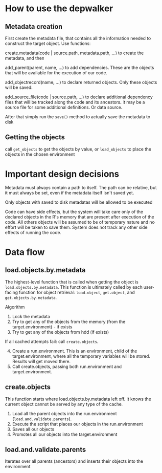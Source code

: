 # How to use the depwalker

## Metadata creation

First create the metadata file, that contains all the information needed to construct the target object. Use functions:

create.metadata(code | source.path, metadata.path, ...) to create the metadata, and then

add_parent(parent, name,  ...) to add dependencies. These are the objects that will be available for the execution of our code.

add_objectrecord(name, ...) to declare returned objects. Only these objects will be saved.

add_source_file(code | source.path, ...)  to declare additional dependency files that will be tracked along the code and its ancestors. It may be a source file for some additional definitions. Or data source.

After that simply run the `save()` method to actually save the metadata to disk

## Getting the objects

call `get_objects` to get the objects by value, or `load_objects` to place the objects in the chosen environment


# Important design decisions

Metadata must always contain a path to itself. The path can be relative, but it must always be set, even if the metadata itself isn't saved yet.

Only objects with saved to disk metadatas will be allowed to be executed

Code can have side effects, but the system will take care only of the declared objects in the R's memory that are present after execution of the code. All others objects will be assumed to be of temporary nature and no effort will be taken to save them. System does not track any other side effects of running the code.

# Data flow

## load.objects.by.metadata

The highest-level function that is called when getting the object is `load.objects.by.metadata`. This function is ultimately called by each user-facing function for object retrieval: `load.object`, `get.object`, and `get.objects.by.metadata`.

Algorithm

1. Lock the metadata
2. Try to get any of the objects from the memory (from the target.environment) - if exists
3. Try to get any of the objects from hdd (if exists)

If all cached attempts fail: call `create.objects`.

4. Create a run.environment. This is an environment, child of the target.environment, where all the temporary variables will be stored. Results will get moved there.
5. Call create.objects, passing both run.environment and target.environment.

## create.objects

This function starts where load.objects.by.metadata left off. It knows the current object cannot be served by any type of the cache.

1. Load all the parent objects into the run.environment (`load.and.validate.parents`). 
2. Execute the script that places our objects in the run.environment
3. Saves all our objects
4. Promotes all our objects into the target.environment

## load.and.validate.parents

Iterates over all parents (ancestors) and inserts their objects into the environment


